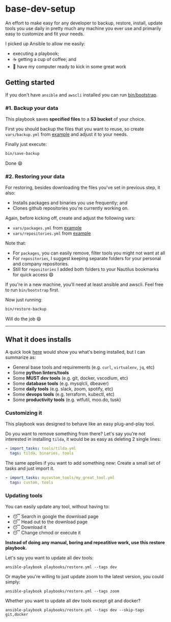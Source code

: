 # base-dev-setup

An effort to make easy for any developer to backup, restore, install, update tools you use daily in pretty much any machine you ever use and primarily easy to customize and fit your needs.

I picked up Ansible to allow me easily:
-  executing a playbook;
- :coffee: getting a cup of coffee; and
- :notebook: have my computer ready to kick in some great work

## Getting started

If you don't have `ansible` and `awscli` installed you can run [bin/bootstrap](./bin/bootstrap).


### #1. Backup your data

This playbook saves **specified files** to a **S3 bucket** of your choice.

First you should backup the files that you want to reuse, so create `vars/backup.yml` from [example](./vars/backup.example.yml) and adjust it to your needs.

Finally just execute:

```bash
bin/save-backup
```

Done :smile:


### #2. Restoring your data

For restoring, besides downloading the files you've set in previous step, it also:
- Installs packages and binaries you use frequently; and
- Clones github repositories you're currently working on.

Again, before kicking off, create and adjust the following vars:

- `vars/packages.yml` from [example](./vars/packages.example.yml)
- `vars/repositories.yml` from [example](./vars/repositories.example.yml)

Note that:
- For `packages`, you can easily remove, filter tools you might not want at all
- For `repositories`, I suggest keeping separate folders for your personal and company repositories.
- Still for `repositories` I added both folders to your Nautilus bookmarks for quick access :smile:


If you're in a new machine, you'll need at least ansible and awscli. Feel free to run `bin/bootstrap` first.

Now just running:

```bash
bin/restore-backup
```

Will do the job :smile:

---

## What it does installs

A quick look [here](roles/packages/tasks/main.yml) would show you what's being installed, but I can summarize as:

- General base tools and requirements (e.g. `curl`, `virtualenv`, `jq`, etc)
- Some **python linters/tools**
- Some **MUST dev tools** (e.g. git, docker, vscodium, etc)
- Some **database tools** (e.g. mysqlcli, dbeaver)
- Some **daily tools** (e.g. slack, zoom, spotify, etc)
- Some **devops tools** (e.g. terraform, kubectl, etc)
- Some **productivity tools** (e.g. wtfutil, moo.do, tusk)

### Customizing it

This playbook was designed to behave like an easy plug-and-play tool.

Do you want to remove something from there? Let's say you're not interested in installing `tilda`, it would be as easy as deleting 2 single lines:

```yml
- import_tasks: tools/tilda.yml
  tags: tilda, binaries, tools
```

The same applies if you want to add something new: Create a small set of tasks and just import it.

```yml
- import_tasks: mycustom_tools/my_great_tool.yml
  tags: custom, tools
```

### Updating tools

You can easily update any tool, without having to:
- :sleeping: Search in google the download page
- :sleeping: Head out to the download page
- :sleeping: Download it
- :sleeping: Change chmod or execute it

**Instead of doing any manual, boring and repeatitive work, use this restore playbook.**

Let's say you want to update all dev tools:

`ansible-playbook playbooks/restore.yml --tags dev`

Or maybe you're willing to just update zoom to the latest version, you could simply:

`ansible-playbook playbooks/restore.yml --tags zoom`

Whether you want to update all dev tools except git and docker?

`ansible-playbook playbooks/restore.yml --tags dev --skip-tags git,docker`
